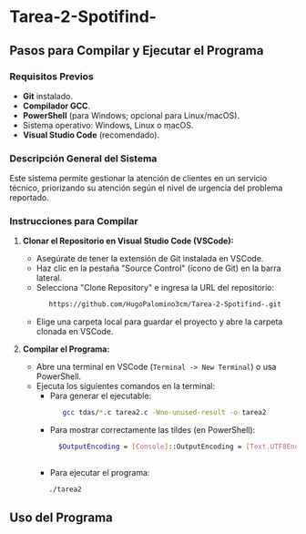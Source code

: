# Tarea-2-Spotifind-


## Pasos para Compilar y Ejecutar el Programa

### Requisitos Previos
- **Git** instalado.
- **Compilador GCC**.
- **PowerShell** (para Windows; opcional para Linux/macOS).
- Sistema operativo: Windows, Linux o macOS.
- **Visual Studio Code** (recomendado).

### Descripción General del Sistema
Este sistema permite gestionar la atención de clientes en un servicio técnico, priorizando su atención según el nivel de urgencia del problema reportado.

### Instrucciones para Compilar

1. **Clonar el Repositorio en Visual Studio Code (VSCode):**
   - Asegúrate de tener la extensión de Git instalada en VSCode.
   - Haz clic en la pestaña "Source Control" (ícono de Git) en la barra lateral.
   - Selecciona "Clone Repository" e ingresa la URL del repositorio:
     ```bash
        https://github.com/HugoPalomino3cm/Tarea-2-Spotifind-.git
   - Elige una carpeta local para guardar el proyecto y abre la carpeta clonada en VSCode.

2. **Compilar el Programa:**
   - Abre una terminal en VSCode (`Terminal -> New Terminal`) o usa PowerShell.
   - Ejecuta los siguientes comandos en la terminal:
     - Para generar el ejecutable:  
       ```bash
          gcc tdas/*.c tarea2.c -Wno-unused-result -o tarea2
       
     - Para mostrar correctamente las tildes (en PowerShell):
       ```bash
         $OutputEncoding = [Console]::OutputEncoding = [Text.UTF8Encoding]::new()
      
      - Para ejecutar el programa:
       ```bash
          ./tarea2


## Uso del Programa
